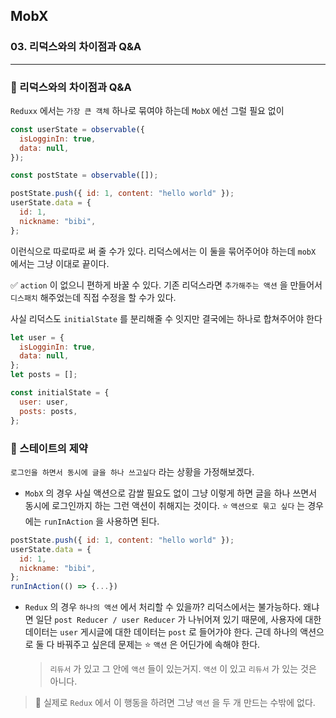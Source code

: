 ## MobX

### 03. 리덕스와의 차이점과 Q&A

---

### 📌 리덕스와의 차이점과 Q&A

`Reduxx` 에서는 `가장 큰 객체` 하나로 묶여야 하는데 `MobX` 에선 그럴 필요 없이

```js
const userState = observable({
  isLogginIn: true,
  data: null,
});

const postState = observable([]);

postState.push({ id: 1, content: "hello world" });
userState.data = {
  id: 1,
  nickname: "bibi",
};
```

이런식으로 따로따로 써 줄 수가 있다.
리덕스에서는 이 둘을 묶어주어야 하는데 `mobX` 에서는 그냥 이대로 끝이다.

✅ `action` 이 없으니 편하게 바꿀 수 있다. 기존 리덕스라면 `추가해주는 액션` 을 만들어서 `디스패치` 해주었는데 직접 수정을 할 수가 있다.

사실 리덕스도 `initialState` 를 분리해줄 수 잇지만 결국에는 하나로 합쳐주어야 한다

```js
let user = {
  isLogginIn: true,
  data: null,
};
let posts = [];

const initialState = {
  user: user,
  posts: posts,
};
```

### 📌 스테이트의 제약

`로그인을 하면서 동시에 글을 하나 쓰고싶다` 라는 상황을 가정해보겠다.

- `MobX` 의 경우
  사실 액션으로 감쌀 필요도 없이 그냥 이렇게 하면 글을 하나 쓰면서 동시에 로그인까지 하는 그런 액션이 취해지는 것이다.
  ⭐️ `액션으로 묶고 싶다` 는 경우에는 `runInAction` 을 사용하면 된다.

```js
postState.push({ id: 1, content: "hello world" });
userState.data = {
  id: 1,
  nickname: "bibi",
};
runInAction(() => {...})
```

- `Redux` 의 경우
  `하나의 액션` 에서 처리할 수 있을까? 리덕스에서는 불가능하다. 왜냐면 일단 `post Reducer / user Reducer` 가 나뉘어져 있기 때문에, 사용자에 대한 데이터는 `user` 게시글에 대한 데이터는 `post` 로 들어가야 한다.
  근데 하나의 액션으로 둘 다 바꿔주고 싶은데 문제는 ⭐️ `액션` 은 어딘가에 속해야 한다.
  > `리듀서` 가 있고 그 안에 `액션` 들이 있는거지.
  > `액션` 이 있고 `리듀서` 가 있는 것은 아니다.

> 📍 실제로 `Redux` 에서 이 행동을 하려면 그냥 `액션` 을 두 개 만드는 수밖에 없다.
